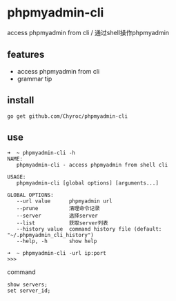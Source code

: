 # phpmyadmin-cli
access phpmyadmin from cli / 通过shell操作phpmyadmin

## features
* access phpmyadmin from cli
* grammar tip

## install
```
go get github.com/Chyroc/phpmyadmin-cli
```

## use

```
➜  ~ phpmyadmin-cli -h
NAME:
   phpmyadmin-cli - access phpmyadmin from shell cli

USAGE:
   phpmyadmin-cli [global options] [arguments...]

GLOBAL OPTIONS:
   --url value      phpmyadmin url
   --prune          清理命令记录
   --server         选择server
   --list           获取server列表
   --history value  command history file (default: "~/.phpmyadmin_cli_history")
   --help, -h       show help
```

```
➜  ~ phpmyadmin-cli -url ip:port
>>>
```

command
```
show servers;
set server_id;
```

